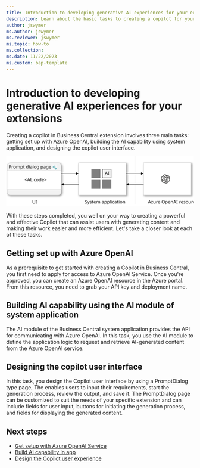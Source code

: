 ```yaml
---
title: Introduction to developing generative AI experiences for your extensions
description: Learn about the basic tasks to creating a copilot for your solution.
author: jswymer
ms.author: jswymer
ms.reviewer: jswymer
ms.topic: how-to 
ms.collection:
ms.date: 11/22/2023
ms.custom: bap-template
---
```


# Introduction to developing generative AI experiences for your extensions

Creating a copilot in Business Central extension involves three main tasks: getting set up with Azure OpenAI, building the AI capability using system application, and designing the copilot user interface. 

![Shows the tasks in the generative-AI development](media/dev-generative-ai-overview.svg)

With these steps completed, you well on your way to creating a powerful and effective Copilot that can assist users with generating content and making their work easier and more efficient. Let's take a closer look at each of these tasks.

## Getting set up with Azure OpenAI

As a prerequisite to get started with creating a Copilot in Business Central, you first need to apply for access to Azure OpenAI Service. Once you're approved, you can create an Azure OpenAI resource in the Azure portal. From this resource, you need to grab your API key and deployment name.

## Building AI capability using the AI module of system application

The AI module of the Business Central system application provides the API for communicating with Azure OpenAI. In this task, you use the AI module to define the application logic to request and retrieve AI-generated content from the Azure OpenAI service.

## Designing the copilot user interface

In this task, you design the Copilot user interface by using a PromptDialog type page, The enables users to input their requirements, start the generation process, review the output, and save it. The PromptDialog page can be customized to suit the needs of your specific extension and can include fields for user input, buttons for initiating the generation process, and fields for displaying the generated content.

## Next steps

- [Get setup with Azure OpenAI Service](ai-dev-tools-get-started.md)
- [Build AI capability in app](ai-build-capability-in-al.md)
- [Design the Copilot user experience](ai-build-experience.md)


